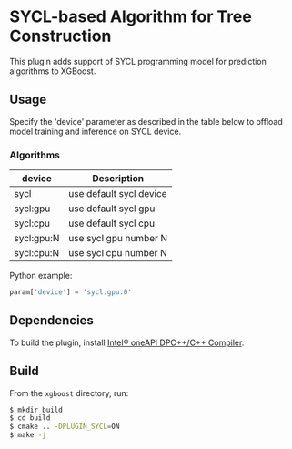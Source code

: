 <!--
******************************************************************************
* Copyright by Contributors 2017-2023
*******************************************************************************/-->

# SYCL-based Algorithm for Tree Construction
This plugin adds support of SYCL programming model for prediction algorithms to XGBoost.

## Usage
Specify the 'device' parameter as described in the table below to offload model training and inference on SYCL device.

### Algorithms
| device | Description |
| --- | --- |
sycl | use default sycl device  |
sycl:gpu | use default sycl gpu  |
sycl:cpu | use default sycl cpu  |
sycl:gpu:N | use sycl gpu number N |
sycl:cpu:N | use sycl cpu number N |

Python example:
```python
param['device'] = 'sycl:gpu:0'
```

## Dependencies
To build the plugin, install [Intel® oneAPI DPC++/C++ Compiler](https://www.intel.com/content/www/us/en/developer/tools/oneapi/dpc-compiler.html).

## Build
From the ``xgboost`` directory, run:

```bash
$ mkdir build
$ cd build
$ cmake .. -DPLUGIN_SYCL=ON
$ make -j
```